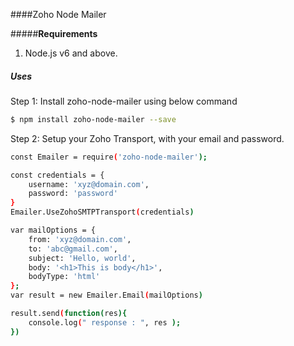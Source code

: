 ####Zoho Node Mailer 


#####**Requirements**

1. Node.js v6 and above.


##### **Uses**

Step 1: Install zoho-node-mailer using below command

```bash
$ npm install zoho-node-mailer --save
```

Step 2: Setup your Zoho Transport, with your email and password.

```bash
const Emailer = require('zoho-node-mailer');

const credentials = {
    username: 'xyz@domain.com',
	password: 'password'
}
Emailer.UseZohoSMTPTransport(credentials)

var mailOptions = {
    from: 'xyz@domain.com',
    to: 'abc@gmail.com',
    subject: 'Hello, world',
    body: '<h1>This is body</h1>',
    bodyType: 'html'
};
var result = new Emailer.Email(mailOptions)

result.send(function(res){
    console.log(" response : ", res );
})
```